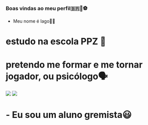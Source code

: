 ### Boas vindas ao meu perfil🇧🇷🥇⚽

- Meu nome é Iago🤵‍♂️
 # estudo na escola PPZ 🏫
 # pretendo me formar e me tornar jogador, ou psicólogo🗣️
 ![](https://media1.tenor.com/m/LsYPAE9JiP8AAAAd/rolando-ronaldo.gif)
 ![](https://media1.tenor.com/m/9Hlh1EvqSvUAAAAC/cristiano-ronaldo-ronaldo.gif)

 # - Eu sou um aluno gremista😃
